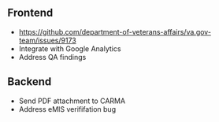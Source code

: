 ## Frontend
- https://github.com/department-of-veterans-affairs/va.gov-team/issues/9173
- Integrate with Google Analytics
- Address QA findings

## Backend
- Send PDF attachment to CARMA
- Address eMIS verififation bug

